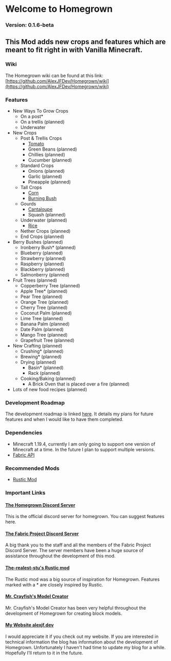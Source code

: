 # **Welcome to Homegrown**
### Version: 0.1.6-beta
## This Mod adds new crops and features which are meant to fit right in with Vanilla Minecraft.
### Wiki
The Homegrown wiki can be found at this link: [https://github.com/AlexJFDev/Homegrown/wiki](https://github.com/AlexJFDev/Homegrown/wiki)
### Features
- New Ways To Grow Crops
  - On a post*
  - On a trellis (planned)
  - Underwater
- New Crops
  - Post & Trellis Crops
    - [Tomato](https://github.com/AlexJFDev/Homegrown/wiki/Crops#tomato)
    - Green Beans (planned)
    - Chillies (planned)
    - Cucumber (planned)
  - Standard Crops
    - Onions (planned)
    - Garlic (planned)
    - Pineapple (planned)
  - Tall Crops
    - [Corn](https://github.com/AlexJFDev/Homegrown/wiki/Crops#corn)
    - [Burning Bush](https://github.com/AlexJFDev/Homegrown/wiki/Crops#burning-bush)
  - Gourds
    - [Cantaloupe](https://github.com/AlexJFDev/Homegrown/wiki/Crops#cantaloupe)
    - Squash (planned)
  - Underwater (planned)
    - [Rice](https://github.com/AlexJFDev/Homegrown/wiki/Crops#rice)
  - Nether Crops (planned)
  - End Crops (planned)
- Berry Bushes (planned)
  - Ironberry Bush* (planned)
  - Blueberry (planned)
  - Strawberry (planned)
  - Raspberry (planned)
  - Blackberry (planned)
  - Salmonberry (planned)
- Fruit Trees (planned)
  - Copperberry Tree (planned)
  - Apple Tree* (planned)
  - Pear Tree (planned)
  - Orange Tree (planned)
  - Cherry Tree (planned)
  - Coconut Palm (planned)
  - Lime Tree (planned)
  - Banana Palm (planned)
  - Date Palm (planned)
  - Mango Tree (planned)
  - Grapefruit Tree (planned)
- New Crafting (planned)
  - Crushing* (planned)
  - Brewing* (planned)
  - Drying (planned)
    - Basin* (planned)
    - Rack (planned)
  - Cooking/Baking (planned)
    - A Brick Oven that is placed over a fire (planned)
- Lots of new food recipes (planned)
### Development Roadmap
The development roadmap is linked [here](https://docs.google.com/document/d/1zOO9LtL1tUwonOfYk0ofUmINzjmssper1RBMQ5_ZLaU/edit?usp=sharing). It details my plans for future features and when I would like to have them completed.
### Dependencies
- Minecraft 1.19.4, currently I am only going to support one version of Minecraft at a time. In the future I plan to support multiple versions.
- [Fabric API](https://www.curseforge.com/minecraft/mc-mods/fabric-api)
### Recommended Mods
- [Rustic Mod](https://www.curseforge.com/minecraft/mc-mods/rustic)
### Important Links
#### [The Homegrown Discord Server](https://discord.gg/xZdDpGTCAh)
This is the official discord server for homegrown. You can suggest features here.
#### [The Fabric Project Discord Server](https://discord.gg/Gg6FGkTEVF)
A big thank you to the staff and all the members of the Fabric Project Discord Server. The server members have been a huge source of assistance throughout the development of this mod.
#### [The-realest-stu's Rustic mod](https://github.com/the-realest-stu/Rustic)
The Rustic mod was a big source of inspiration for Homegrown. Features marked with a * are closely inspired by Rustic.
#### [Mr. Crayfish's Model Creator](https://mrcrayfish.com/tools?id=mc)
Mr. Crayfish's Model Creator has been very helpful throughout the development of Homegrown for creating block models.
#### [My Website alexjf.dev](https://alexjf.dev)
I would appreciate it if you check out my website. If you are interested in technical information the blog has information about the development of Homegrown. Unfortunately I haven't had time to update my blog for a while. Hopefully I'll return to it in the future.